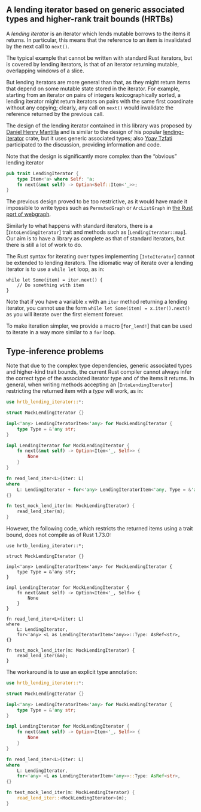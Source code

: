 ## A lending iterator based on generic associated types and higher-rank trait bounds (HRTBs)

A *lending iterator* is an iterator which lends mutable borrows to the items it returns.
In particular, this means that the reference to an item is invalidated by the 
next call to `next()`.

The typical example that cannot
be written with standard Rust iterators, but is covered by lending iterators,
is that of an iterator returning mutable, overlapping windows
of a slice.

But lending iterators are more general than that, as they
might return items that depend on some mutable state stored in the iterator. For example,
starting from an iterator on pairs of integers lexicographically sorted, a lending iterator might return
iterators on pairs with the same first coordinate without any copying; clearly, any call on
`next()` would invalidate the reference returned by the previous call.

The design of the lending iterator contained in this library was proposed by
[Daniel Henry Mantilla](https://github.com/danielhenrymantilla/lending-iterator.rs/issues/13) and
is similar to the design of his popular [lending-iterator](https://crates.io/crates/lending-iterator) 
crate, but it uses generic associated types;
also [Yoav Tzfati](https://github.com/Crazytieguy/gat-lending-iterator/issues/12) participated to
the discussion, providing information and code.

Note that the design is significantly more complex than the “obvious” lending iterator
```rust
pub trait LendingIterator {
    type Item<'a> where Self: 'a;
    fn next(&mut self) -> Option<Self::Item<'_>>;
}
```
The previous design proved to be too restrictive, as it would have made it impossible to
write types such as `PermutedGraph` or `ArcListGraph` in 
[the Rust port of webgraph](https://github.com/vigna/webgraph-rs/).

Similarly to what happens with standard iterators, there is a [`IntoLendingIterator`] trait
and methods such as [`LendingIterator::map`]. Our aim is to have a library as complete as that
of standard iterators, but there is still a lot of work to do.

The Rust syntax for iterating over types implementing [`IntoIterator`] cannot be extended
to lending iterators. The idiomatic way of iterate over a lending iterator is to use
a `while let` loop, as in:
```ignore
while let Some(item) = iter.next() {
    // Do something with item
}
```
Note that if you have a variable `x` with an `iter` method returning a lending iterator,
you cannot use the form `while let Some(item) = x.iter().next()` as you will iterate
over the first element forever.

To make iteration simpler, we provide a macro [`for_lend!`] that can be used to iterate in a
way more similar to a `for` loop.

## Type-inference problems

Note that due to the complex type dependencies, generic associated
types and higher-kind trait bounds, the current Rust compiler cannot
always infer the correct type of the associated iterator type
and of the items it returns.
In general, when writing methods accepting an [`IntoLendingIterator`]
restricting the returned item with a *type* will work, as in:

```rust
use hrtb_lending_iterator::*;

struct MockLendingIterator {}

impl<'any> LendingIteratorItem<'any> for MockLendingIterator {
    type Type = &'any str;
}

impl LendingIterator for MockLendingIterator {
    fn next(&mut self) -> Option<Item<'_, Self>> {
        None
    }
}

fn read_lend_iter<L>(iter: L)
where
    L: LendingIterator + for<'any> LendingIteratorItem<'any, Type = &'any str>,
{}

fn test_mock_lend_iter(m: MockLendingIterator) {
    read_lend_iter(m);
}
```

However, the following code, which restricts the returned items using a trait bound,
does not compile as of Rust 1.73.0:

```ignore
use hrtb_lending_iterator::*;

struct MockLendingIterator {}

impl<'any> LendingIteratorItem<'any> for MockLendingIterator {
    type Type = &'any str;
}

impl LendingIterator for MockLendingIterator {
    fn next(&mut self) -> Option<Item<'_, Self>> {
        None
    }
}

fn read_lend_iter<L>(iter: L)
where
    L: LendingIterator,
    for<'any> <L as LendingIteratorItem<'any>>::Type: AsRef<str>,
{}

fn test_mock_lend_iter(m: MockLendingIterator) {
    read_lend_iter(&m);
}
```

The workaround is to use an explicit type annotation:

```rust
use hrtb_lending_iterator::*;

struct MockLendingIterator {}

impl<'any> LendingIteratorItem<'any> for MockLendingIterator {
    type Type = &'any str;
}

impl LendingIterator for MockLendingIterator {
    fn next(&mut self) -> Option<Item<'_, Self>> {
        None
    }
}

fn read_lend_iter<L>(iter: L)
where
    L: LendingIterator,
    for<'any> <L as LendingIteratorItem<'any>>::Type: AsRef<str>,
{}

fn test_mock_lend_iter(m: MockLendingIterator) {
    read_lend_iter::<MockLendingIterator>(m);
}
```
